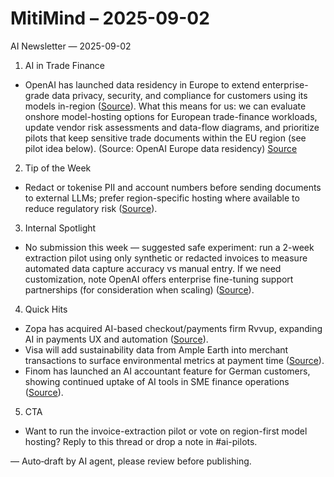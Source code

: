 # MitiMind – 2025-09-02

AI Newsletter — 2025-09-02

1) AI in Trade Finance
- OpenAI has launched data residency in Europe to extend enterprise-grade data privacy, security, and compliance for customers using its models in-region ([Source](https://openai.com/index/introducing-data-residency-in-europe)).
What this means for us: we can evaluate onshore model-hosting options for European trade-finance workloads, update vendor risk assessments and data-flow diagrams, and prioritize pilots that keep sensitive trade documents within the EU region (see pilot idea below). (Source: OpenAI Europe data residency) [Source](https://openai.com/index/introducing-data-residency-in-europe)

2) Tip of the Week
- Redact or tokenise PII and account numbers before sending documents to external LLMs; prefer region-specific hosting where available to reduce regulatory risk ([Source](https://openai.com/index/introducing-data-residency-in-europe)).

3) Internal Spotlight
- No submission this week — suggested safe experiment: run a 2-week extraction pilot using only synthetic or redacted invoices to measure automated data capture accuracy vs manual entry. If we need customization, note OpenAI offers enterprise fine-tuning support partnerships (for consideration when scaling) ([Source](https://openai.com/index/openai-partners-with-scale-to-provide-support-for-enterprises-fine-tuning-models)).

4) Quick Hits
- Zopa has acquired AI-based checkout/payments firm Rvvup, expanding AI in payments UX and automation ([Source](https://www.finextra.com/newsarticle/46527/zopa-acquires-payments-automation-firm-rvvup?utm_medium=rssfinextra&utm_source=finextrafeed)).
- Visa will add sustainability data from Ample Earth into merchant transactions to surface environmental metrics at payment time ([Source](https://www.finextra.com/pressarticle/106891/visa-to-add-sustainability-data-from-ample-earth-to-merchant-transactions?utm_medium=rssfinextra&utm_source=finextrafeed)).
- Finom has launched an AI accountant feature for German customers, showing continued uptake of AI tools in SME finance operations ([Source](https://www.finextra.com/pressarticle/106885/finom-rolls-out-ai-accountant-for-german-customers?utm_medium=rssfinextra&utm_source=finextrafeed)).

5) CTA
- Want to run the invoice-extraction pilot or vote on region-first model hosting? Reply to this thread or drop a note in #ai-pilots.

— Auto‑draft by AI agent, please review before publishing.
